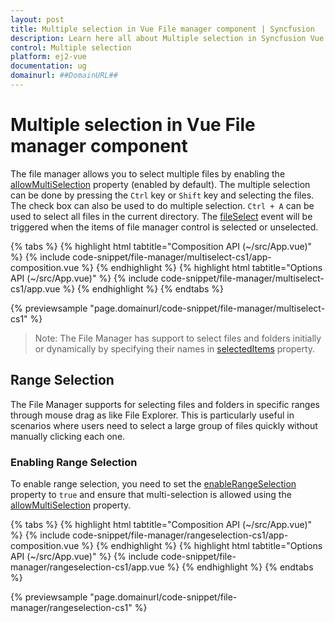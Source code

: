 ```yaml
---
layout: post
title: Multiple selection in Vue File manager component | Syncfusion
description: Learn here all about Multiple selection in Syncfusion Vue File manager component of Syncfusion Essential JS 2 and more.
control: Multiple selection 
platform: ej2-vue
documentation: ug
domainurl: ##DomainURL##
---
```


# Multiple selection in Vue File manager component

The file manager allows you to select multiple files by enabling the [allowMultiSelection](https://ej2.syncfusion.com/vue/documentation/api/file-manager/#allowmultiselection) property (enabled by default). The multiple selection can be done by pressing the `Ctrl` key or `Shift` key and selecting the files. The check box can also be used to do multiple selection. `Ctrl + A` can be used to select all files in the current directory. The [fileSelect](https://ej2.syncfusion.com/vue/documentation/api/file-manager/#fileselect) event will be triggered when the items of file manager control is selected or unselected.

{% tabs %}
{% highlight html tabtitle="Composition API (~/src/App.vue)" %}
{% include code-snippet/file-manager/multiselect-cs1/app-composition.vue %}
{% endhighlight %}
{% highlight html tabtitle="Options API (~/src/App.vue)" %}
{% include code-snippet/file-manager/multiselect-cs1/app.vue %}
{% endhighlight %}
{% endtabs %}
        
{% previewsample "page.domainurl/code-snippet/file-manager/multiselect-cs1" %}

>Note: The File Manager has support to select files and folders initially or dynamically by specifying their names in [selectedItems](https://ej2.syncfusion.com/vue/documentation/api/file-manager/#selecteditems) property.

## Range Selection

The File Manager supports for selecting files and folders in specific ranges through mouse drag as like File Explorer. This is particularly useful in scenarios where users need to select a large group of files quickly without manually clicking each one. 

### Enabling Range Selection

To enable range selection, you need to set the [enableRangeSelection](https://ej2.syncfusion.com/vue/documentation/api/file-manager/#enableRangeSelection) property to `true` and ensure that multi-selection is allowed using the [allowMultiSelection](https://ej2.syncfusion.com/vue/documentation/api/file-manager/#allowmultiselection) property.

{% tabs %}
{% highlight html tabtitle="Composition API (~/src/App.vue)" %}
{% include code-snippet/file-manager/rangeselection-cs1/app-composition.vue %}
{% endhighlight %}
{% highlight html tabtitle="Options API (~/src/App.vue)" %}
{% include code-snippet/file-manager/rangeselection-cs1/app.vue %}
{% endhighlight %}
{% endtabs %}
        
{% previewsample "page.domainurl/code-snippet/file-manager/rangeselection-cs1" %}